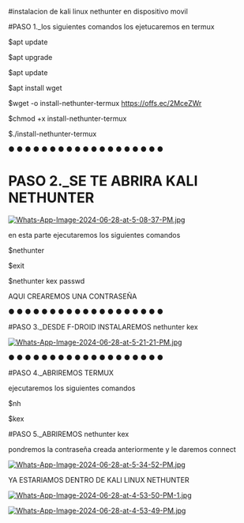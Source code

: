 #instalacion de kali linux nethunter en dispositivo movil

#PASO 1._los siguientes comandos los ejetucaremos en termux

$apt update

$apt upgrade

$apt update

$apt install wget

$wget -o install-nethunter-termux https://offs.ec/2MceZWr

$chmod +x install-nethunter-termux

$./install-nethunter-termux

● ● ● ● ● ● ● ● ● ● ● ● ● ● ● ● ● ● ●

# PASO 2._SE TE ABRIRA KALI NETHUNTER

[![Whats-App-Image-2024-06-28-at-5-08-37-PM.jpg](https://i.postimg.cc/vHMMbxXf/Whats-App-Image-2024-06-28-at-5-08-37-PM.jpg)](https://postimg.cc/JtTSQnfz)

en esta parte ejecutaremos los siguientes comandos 

$nethunter

$exit

$nethunter kex passwd

AQUI CREAREMOS UNA CONTRASEÑA

● ● ● ● ● ● ● ● ● ● ● ● ● ● ● ● ● ● ●

#PASO 3._DESDE F-DROID INSTALAREMOS nethunter kex

[![Whats-App-Image-2024-06-28-at-5-21-21-PM.jpg](https://i.postimg.cc/NjCw6Jtk/Whats-App-Image-2024-06-28-at-5-21-21-PM.jpg)](https://postimg.cc/5XzG1m6X)

● ● ● ● ● ● ● ● ● ● ● ● ● ● ● ● ● ● ●

#PASO 4._ABRIREMOS TERMUX 

ejecutaremos los siguientes comandos

$nh

$kex

#PASO 5._ABRIREMOS nethunter kex

pondremos la contraseña creada anteriormente y le daremos connect 

[![Whats-App-Image-2024-06-28-at-5-34-52-PM.jpg](https://i.postimg.cc/0QDRq9wV/Whats-App-Image-2024-06-28-at-5-34-52-PM.jpg)](https://postimg.cc/MM6r72tB)

YA ESTARIAMOS DENTRO DE KALI LINUX NETHUNTER

[![Whats-App-Image-2024-06-28-at-4-53-50-PM-1.jpg](https://i.postimg.cc/kGCrJLNq/Whats-App-Image-2024-06-28-at-4-53-50-PM-1.jpg)](https://postimg.cc/2b09TcXK)

[![Whats-App-Image-2024-06-28-at-4-53-49-PM.jpg](https://i.postimg.cc/Y0z5h88g/Whats-App-Image-2024-06-28-at-4-53-49-PM.jpg)](https://postimg.cc/WqtWyGBb)



